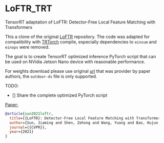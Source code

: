 # LoFTR_TRT
TensorRT adaptation of LoFTR: Detector-Free Local Feature Matching with Transformers 

This a clone of the original [LoFTR](https://github.com/zju3dv/LoFTR) repository.
The code was adapted for compatibility with [TRTorch](https://github.com/NVIDIA/TRTorch) compile, especially dependencies to `einsum` and `einops` were removed.

The goal is to create TensorRT optimized inference PyTorch script that can be used on NVidia Jetson Nano device with reasonable performance. 

For weights download please use original [url](https://drive.google.com/drive/folders/1DOcOPZb3-5cWxLqn256AhwUVjBPifhuf?usp=sharing) that was provider by paper authors, the `outdoor-ds` file is only supported.

TODO:
- [] Share the complete optimized PyTorch script

[Paper:](https://arxiv.org/pdf/2104.00680.pdf)

```bibtex
@article{sun2021loftr,
  title={{LoFTR}: Detector-Free Local Feature Matching with Transformers},
  author={Sun, Jiaming and Shen, Zehong and Wang, Yuang and Bao, Hujun and Zhou, Xiaowei},
  journal={{CVPR}},
  year={2021}
}
```